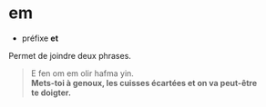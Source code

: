 # em
- préfixe **et**

Permet de joindre deux phrases.

> E fen om em olir hafma yin.  
> 	**Mets-toi à genoux, les cuisses écartées et on va peut-être  
> 	  te doigter.**